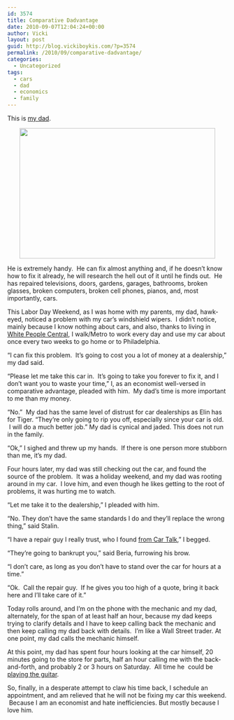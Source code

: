 ```yaml
---
id: 3574
title: Comparative Dadvantage
date: 2010-09-07T12:04:24+00:00
author: Vicki
layout: post
guid: http://blog.vickiboykis.com/?p=3574
permalink: /2010/09/comparative-dadvantage/
categories:
  - Uncategorized
tags:
  - cars
  - dad
  - economics
  - family
---
```

This is [my dad](http://blog.vickiboykis.com/2009/06/21/happy-fathers-day/).

<p style="text-align: center;">
  <a href="http://blog.vickiboykis.com/wp-content/uploads/2010/09/DSC_0461.jpg"><img class="aligncenter size-full wp-image-3575" title="DSC_0461" src="http://blog.vickiboykis.com/wp-content/uploads/2010/09/DSC_0461.jpg" alt="" width="448" height="298" /></a>
</p>

He is extremely handy.  He can fix almost anything and, if he doesn&#8217;t know how to fix it already, he will research the hell out of it until he finds out.  He has repaired televisions, doors, gardens, garages, bathrooms, broken glasses, broken computers, broken cell phones, pianos, and, most importantly, cars.

This Labor Day Weekend, as I was home with my parents, my dad, hawk-eyed, noticed a problem with my car&#8217;s windshield wipers.  I didn&#8217;t notice, mainly because I know nothing about cars, and also, thanks to living in [White People Central](http://blog.vickiboykis.com/2010/05/20/ive-gone-over-to-the-dark-side/), I walk/Metro to work every day and use my car about once every two weeks to go home or to Philadelphia.

&#8220;I can fix this problem.  It&#8217;s going to cost you a lot of money at a dealership,&#8221; my dad said.

&#8220;Please let me take this car in.  It&#8217;s going to take you forever to fix it, and I don&#8217;t want you to waste your time,&#8221; I, as an economist well-versed in comparative advantage, pleaded with him.  My dad&#8217;s time is more important to me than my money.

&#8220;No.&#8221;  My dad has the same level of distrust for car dealerships as Elin has for Tiger. &#8220;They&#8217;re only going to rip you off, especially since your car is old.  I will do a much better job.&#8221; My dad is cynical and jaded. This does not run in the family.

&#8220;Ok,&#8221; I sighed and threw up my hands.  If there is one person more stubborn than me, it&#8217;s my dad.

Four hours later, my dad was still checking out the car, and found the source of the problem.  It was a holiday weekend, and my dad was rooting around in my car.  I love him, and even though he likes getting to the root of problems, it was hurting me to watch.

&#8220;Let me take it to the dealership,&#8221; I pleaded with him.

&#8220;No. They don&#8217;t have the same standards I do and they&#8217;ll replace the wrong thing,&#8221; said Stalin.

&#8220;I have a repair guy I really trust, who I found [from Car Talk](http://www.cartalk.com/content/mechx/),&#8221; I begged.

&#8220;They&#8217;re going to bankrupt you,&#8221; said Beria, furrowing his brow.

&#8220;I don&#8217;t care, as long as you don&#8217;t have to stand over the car for hours at a time.&#8221;

&#8220;Ok.  Call the repair guy.  If he gives you too high of a quote, bring it back here and I&#8217;ll take care of it.&#8221;

Today rolls around, and I&#8217;m on the phone with the mechanic and my dad, alternately, for the span of at least half an hour, because my dad keeps trying to clarify details and I have to keep calling back the mechanic and then keep calling my dad back with details.  I&#8217;m like a Wall Street trader. At one point, my dad calls the mechanic himself.

At this point, my dad has spent four hours looking at the car himself, 20 minutes going to the store for parts, half an hour calling me with the back-and-forth, and probably 2 or 3 hours on Saturday.  All time he  could be [playing the guitar](http://s3.amazonaws.com/data.tumblr.com/tumblr_l897r9R0dp1qd4m7co1_1280.jpg?AWSAccessKeyId=0RYTHV9YYQ4W5Q3HQMG2&Expires=1283965435&Signature=DQqoZqeLNgQEh2Kxpl00ML/aDp0%3D).

So, finally, in a desperate attempt to claw his time back, I schedule an appointment, and am relieved that he will not be fixing my car this weekend.  Because I am an economist and hate inefficiencies. But mostly because I love him.